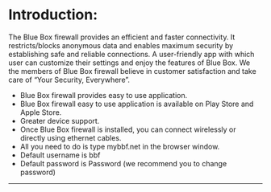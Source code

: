 <h1>Introduction:</h1>

<p>The Blue Box firewall provides an efficient and faster connectivity. It restricts/blocks anonymous data and enables maximum security by establishing safe and reliable connections. A user-friendly app with which user can customize their settings and enjoy the features of Blue Box. We the members of Blue Box firewall believe in customer satisfaction and take care of “Your Security, Everywhere”. </p>
<ul>
  <li>Blue Box firewall provides easy to use application.</li>
  <li>Blue Box firewall easy to use application is available on Play Store and Apple Store.</li>
  <li>Greater device support.</li>
  <li>Once Blue Box firewall is installed, you can connect wirelessly or directly using ethernet cables.</li>
  <li>All you need to do is type mybbf.net in the browser window.</li>
  <li>Default username is bbf</li>
  <li>Default password is Password (we recommend you to change password)</li>
</ul>
<hr>
